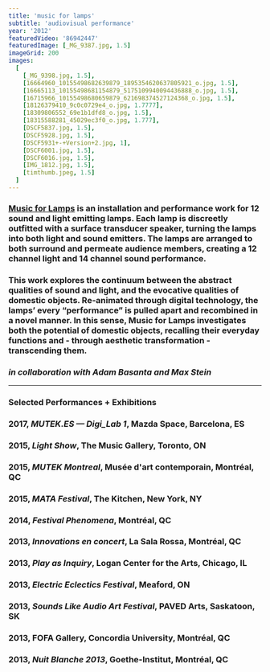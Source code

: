 ```yaml
---
title: 'music for lamps'
subtitle: 'audiovisual performance'
year: '2012'
featuredVideo: '86942447'
featuredImage: [_MG_9387.jpg, 1.5]
imageGrid: 200
images:
  [
    [_MG_9398.jpg, 1.5],
    [16664960_10155498682639879_1895354620637805921_o.jpg, 1.5],
    [16665113_10155498681154879_5175109940094436888_o.jpg, 1.5],
    [16715966_10155498680659879_621698374527124368_o.jpg, 1.5],
    [18126379410_9c0c0729e4_o.jpg, 1.7777],
    [18309806552_69e1b1dfd8_o.jpg, 1.5],
    [18315588281_45029ec3f0_o.jpg, 1.777],
    [DSCF5837.jpg, 1.5],
    [DSCF5928.jpg, 1.5],
    [DSCF5931+-+Version+2.jpg, 1],
    [DSCF6001.jpg, 1.5],
    [DSCF6016.jpg, 1.5],
    [IMG_1812.jpg, 1.5],
    [timthumb.jpeg, 1.5]
  ]
---
```


### [Music for Lamps](https://www.musicforlamps.com) is an installation and performance work for 12 sound and light emitting lamps. Each lamp is discreetly outfitted with a surface transducer speaker, turning the lamps into both light and sound emitters. The lamps are arranged to both surround and permeate audience members, creating a 12 channel light and 14 channel sound performance.

### This work explores the continuum between the abstract qualities of sound and light, and the evocative qualities of domestic objects. Re-animated through digital technology, the lamps’ every “performance” is pulled apart and recombined in a novel manner. In this sense, Music for Lamps investigates both the potential of domestic objects, recalling their everyday functions and - through aesthetic transformation - transcending them.

### _in collaboration with Adam Basanta and Max Stein_

---

### **Selected Performances + Exhibitions**

### 2017, _MUTEK.ES — Digi_Lab 1_, Mazda Space, Barcelona, ES

### 2015, _Light Show_, The Music Gallery, Toronto, ON

### 2015, _MUTEK Montreal_, Musée d'art contemporain, Montréal, QC

### 2015, _MATA Festival_, The Kitchen, New York, NY

### 2014, _Festival Phenomena_, Montréal, QC

### 2013, _Innovations en concert_, La Sala Rossa, Montréal, QC

### 2013, _Play as Inquiry_, Logan Center for the Arts, Chicago, IL

### 2013, _Electric Eclectics Festival_, Meaford, ON

### 2013, _Sounds Like Audio Art Festival_, PAVED Arts, Saskatoon, SK

### 2013, FOFA Gallery, Concordia University, Montréal, QC

### 2013, _Nuit Blanche 2013_, Goethe-Institut, Montréal, QC
